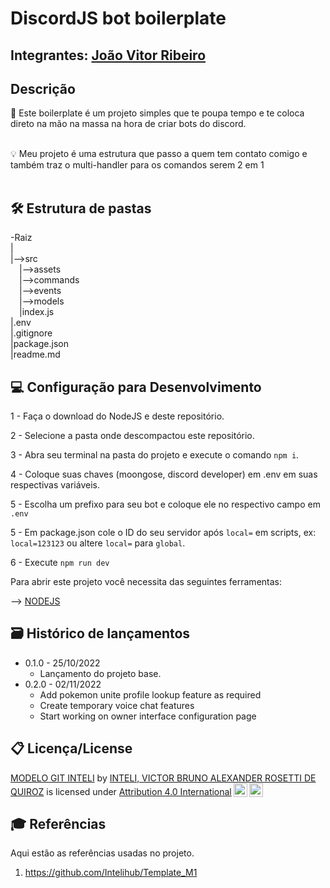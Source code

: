 # DiscordJS bot boilerplate

## Integrantes: <a href="https://www.linkedin.com/in/joao-vitor-ribeiro-de-lima-dev/">João Vitor Ribeiro</a>

## Descrição
📜 Este boilerplate é um projeto simples que te poupa tempo e te coloca direto na mão na massa na hora de criar bots do discord.
<br><br>

💡 Meu projeto é uma estrutura que passo a quem tem contato comigo e também traz o multi-handler para os comandos serem 2 em 1
<br><br>
## 🛠 Estrutura de pastas
-Raiz<br>
|<br>
|-->src<br>
  &emsp;|-->assets<br>
  &emsp;|-->commands<br>
  &emsp;|-->events<br>
  &emsp;|-->models<br>
  &emsp;|index.js<br>
|.env<br>
|.gitignore<br>
|package.json<br>
|readme.md<br>

## 💻 Configuração para Desenvolvimento

1 - Faça o download do NodeJS e deste repositório.

2 - Selecione a pasta onde descompactou este repositório.

3 - Abra seu terminal na pasta do projeto e execute o comando `npm i`.

4 - Coloque suas chaves (moongose, discord developer) em .env em suas respectivas variáveis.

5 - Escolha um prefixo para seu bot e coloque ele no respectivo campo em `.env`

5 - Em package.json cole o ID do seu servidor após `local=` em scripts, ex: `local=123123` ou altere `local=` para `global`.

6 - Execute `npm run dev`

Para abrir este projeto você necessita das seguintes ferramentas:

--> <a href="nodejs.org"> NODEJS </a>

## 🗃 Histórico de lançamentos

* 0.1.0 - 25/10/2022
    * Lançamento do projeto base.
* 0.2.0 - 02/11/2022
    * Add pokemon unite profile lookup feature as required
    * Create temporary voice chat features
    * Start working on owner interface configuration page

## 📋 Licença/License

<p xmlns:cc="http://creativecommons.org/ns#" xmlns:dct="http://purl.org/dc/terms/"><a property="dct:title" rel="cc:attributionURL" href="https://github.com/Spidus/Teste_Final_1">MODELO GIT INTELI</a> by <a rel="cc:attributionURL dct:creator" property="cc:attributionName" href="https://www.yggbrasil.com.br/vr">INTELI, VICTOR BRUNO ALEXANDER ROSETTI DE QUIROZ</a> is licensed under <a href="http://creativecommons.org/licenses/by/4.0/?ref=chooser-v1" target="_blank" rel="license noopener noreferrer" style="display:inline-block;">Attribution 4.0 International<img style="height:22px!important;margin-left:3px;vertical-align:text-bottom;" src="https://mirrors.creativecommons.org/presskit/icons/cc.svg?ref=chooser-v1"><img style="height:22px!important;margin-left:3px;vertical-align:text-bottom;" src="https://mirrors.creativecommons.org/presskit/icons/by.svg?ref=chooser-v1"></a></p>

## 🎓 Referências

Aqui estão as referências usadas no projeto.

1. <https://github.com/Intelihub/Template_M1>